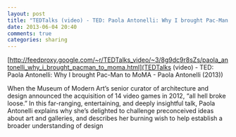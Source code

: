 ```yaml
---
layout: post
title: "TEDTalks (video) - TED: Paola Antonelli: Why I brought Pac-Man to MoMA - Paola Antonelli (2013)"
date: 2013-06-04 20:40
comments: true
categories: sharing
---
```

[http://feedproxy.google.com/~r/TEDTalks_video/~3/8g9dc9r8sZs/paola_antonelli_why_i_brought_pacman_to_moma.html](TEDTalks (video) - TED: Paola Antonelli: Why I brought Pac-Man to MoMA - Paola Antonelli (2013))


When the Museum of Modern Art’s senior curator of architecture and design announced the acquisition of 14 video games in 2012, “all hell broke loose.” In this far-ranging, entertaining, and deeply insightful talk, Paola Antonelli explains why she’s delighted to challenge preconceived ideas about art and galleries, and describes her burning wish to help establish a broader understanding of design

